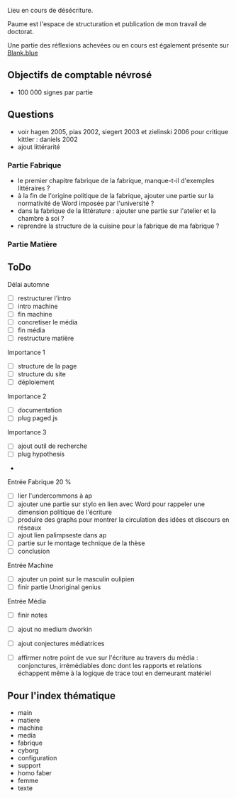 
Lieu en cours de désécriture. 

Paume est l'espace de structuration et publication de mon travail de doctorat. 

Une partie des réflexions achevées ou en cours est également présente sur [Blank.blue](https://blank.blue)

## Objectifs de comptable névrosé 

- 100 000 signes par partie

## Questions 

- voir hagen 2005, pias 2002, siegert 2003 et zielinski 2006 pour critique kittler : daniels 2002 
- ajout littérarité

### Partie Fabrique
- le premier chapitre fabrique de la fabrique, manque-t-il d'exemples littéraires ? 
- à la fin de l'origine politique de la fabrique, ajouter une partie sur la normativité de Word imposée par l'université ? 
- dans la fabrique de la littérature : ajouter une partie sur l'atelier et la chambre à soi ?
- reprendre la structure de la cuisine pour la fabrique de ma fabrique ? 

### Partie Matière 

## ToDo 

Délai automne
- [ ] restructurer l'intro
- [ ] intro machine
- [ ] fin machine 
- [ ] concretiser le média
- [ ] fin média 
- [ ] restructure matière 

Importance 1
- [ ] structure de la page
- [ ] structure du site
- [ ] déploiement

Importance 2
- [ ] documentation 
- [ ] plug paged.js

Importance 3 
- [ ] ajout outil de recherche
- [ ] plug hypothesis
- 

Entrée Fabrique 20 %
- [ ] lier l'undercommons à ap
- [ ] ajouter une partie sur stylo en lien avec Word pour rappeler une dimension politique de l'écriture
- [ ] produire des graphs pour montrer la circulation des idées et discours en réseaux
- [ ] ajout lien palimpseste dans ap
- [ ] partie sur le montage technique de la thèse
- [ ] conclusion

Entrée Machine 
- [ ] ajouter un point sur le masculin oulipien
- [ ] finir partie Unoriginal genius

Entrée Média 
- [ ] finir notes 
- [ ] ajout no medium dworkin 
- [ ] ajout conjectures médiatrices
- [ ] affirmer notre point de vue sur l'écriture au travers du média : conjonctures, irrémédiables donc dont les rapports et relations échappent même à la logique de trace tout en demeurant matériel 


## Pour l'index thématique 

- main 
- matiere
- machine
- media
- fabrique
- cyborg
- configuration
- support
- homo faber
- femme
- texte
